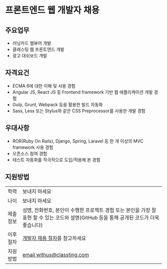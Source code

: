 # 프론트엔드 웹 개발자 채용

## 주요업무

* 러닝카드 웹뷰어 개발
* 클래스팅 웹 프론트엔드 개발
* 광고 대쉬보드 개발

## 자격요건

* ECMA 6에 대한 이해 및 사용 경험
* Angular JS, React JS 등 Frontend framework 기반 웹 애플리케이션 개발 경험
* Gulp, Grunt, Webpack 등을 활용한 빌드 자동화
* Sass, Less 또는 Stylus와 같은 CSS Preprocessor를 사용한 개발 경험

## 우대사항

* ROR(Ruby On Rails), Django, Spring, Laravel 등 한 개 이상의 MVC framework 사용 경험
* 오픈소스 참여 경험
* 테스트 자동화를 적극적으로 도입/적용해 본 경험

## 지원방법

|     |            |
|-----|------------|
| 학력 | 보내지 마세요 |
| 나이 | 보내지 마세요 |
| 제출 정보 | 성명, 전화번호, 본인이 수행한 프로젝트 경험 또는 본인을 가장 잘 표현 할 수 있는 코드와 설명(GitHub 등을 통해 공개된 코드가 더욱 좋습니다) |
| 이후 절차	| [개발자 채용 절차](/README.md#recruit-process)를 참고하세요 |
| 지원방법 | [email withus@classting.com](mailto:withus@classting.com) |
